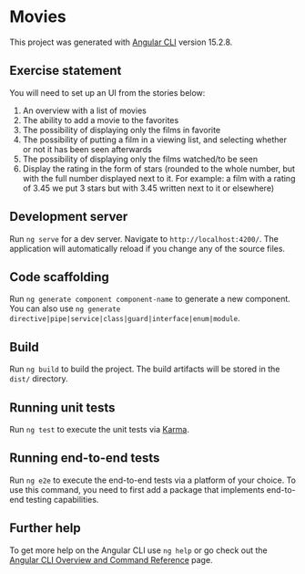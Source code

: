 # Movies

This project was generated with [Angular CLI](https://github.com/angular/angular-cli) version 15.2.8.

## Exercise statement

You will need to set up an UI from the stories below:
 1. An overview with a list of movies
 2. The ability to add a movie to the favorites
 3.  The possibility of displaying only the films in favorite
 4.  The possibility of putting a film in a viewing list, and selecting whether or not it has been seen afterwards
 5.  The possibility of displaying only the films watched/to be seen
 6. Display the rating in the form of stars (rounded to the whole number, but with the full number displayed next to it. For example: a film with a rating of 3.45 we put 3 stars but with 3.45 written next to it or elsewhere)

## Development server

Run `ng serve` for a dev server. Navigate to `http://localhost:4200/`. The application will automatically reload if you change any of the source files.

## Code scaffolding

Run `ng generate component component-name` to generate a new component. You can also use `ng generate directive|pipe|service|class|guard|interface|enum|module`.

## Build

Run `ng build` to build the project. The build artifacts will be stored in the `dist/` directory.

## Running unit tests

Run `ng test` to execute the unit tests via [Karma](https://karma-runner.github.io).

## Running end-to-end tests

Run `ng e2e` to execute the end-to-end tests via a platform of your choice. To use this command, you need to first add a package that implements end-to-end testing capabilities.

## Further help

To get more help on the Angular CLI use `ng help` or go check out the [Angular CLI Overview and Command Reference](https://angular.io/cli) page.
